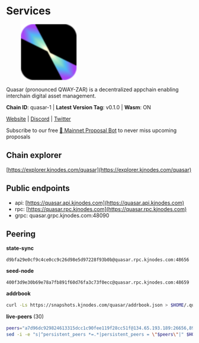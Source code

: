 # Services

<figure><img src="https://raw.githubusercontent.com/kj89/cosmos-images/main/logos/quasar.png" width="150" alt=""><figcaption></figcaption></figure>

Quasar (pronounced QWAY-ZAR) is a decentralized  appchain enabling interchain digital asset management.

**Chain ID**: quasar-1 | **Latest Version Tag**: v0.1.0 | **Wasm**: ON

[Website](https://www.quasar.fi) | [Discord](https://discord.gg/quasarfi) | [Twitter](https://twitter.com/QuasarFi)



Subscribe to our free [🤖 Mainnet Proposal Bot](https://t.me/kjnodes_proposal_bot) to never miss upcoming proposals


## Chain explorer
[https://explorer.kjnodes.com/quasar](https://explorer.kjnodes.com/quasar)

## Public endpoints

* api: [https://quasar.api.kjnodes.com](https://quasar.api.kjnodes.com)
* rpc: [https://quasar.rpc.kjnodes.com](https://quasar.rpc.kjnodes.com)
* grpc: quasar.grpc.kjnodes.com:48090

## Peering

**state-sync**

```text
d9bfa29e0cf9c4ce0cc9c26d98e5d97228f93b0b@quasar.rpc.kjnodes.com:48656
```

**seed-node**

```text
400f3d9e30b69e78a7fb891f60d76fa3c73f0ecc@quasar.rpc.kjnodes.com:48659
```

**addrbook**
```bash
curl -Ls https://snapshots.kjnodes.com/quasar/addrbook.json > $HOME/.quasarnode/config/addrbook.json
```

**live-peers** (30)
```bash
peers="a7d96dc929824613315dcc1c90fee119f28cc51f@134.65.193.189:26656,89757803f40da51678451735445ad40d5b15e059@169.155.169.149:26656,d7ea38275af96271fd66194dad3951ef38b8ba7c@193.70.33.64:18256,bbf8c1562c20726a436f1c1476ad49e560ca179b@51.89.190.33:26656,a286b35c9e9626cc7b780120ebe4afa883c059ce@144.76.40.53:18256,5a111b281852be31838ecf1202e59981e618355e@89.116.31.95:18256,d9bfa29e0cf9c4ce0cc9c26d98e5d97228f93b0b@65.109.88.38:48656,1bf81f0f4e35769d075300bc46e3998d63bf2bb2@135.181.210.186:26656,8688b59432d98b6ded8bed01c3c29d4892ae6e4f@38.146.3.149:18256,1c4d42123dc63fba03bc28d2b5a837879e7de979@162.55.245.149:2040,e92601b6f2cb385b3544c2b5ff0c8dd5a8638ad4@65.108.137.36:26656,7e72f64aab40ddcb1a2cf3a8a5bbf99ee01fc6f0@65.108.9.164:10456,6f9e244b6e225241c02b235f700c2b0788da982d@148.113.159.22:18256,88cc4d314c9804a9478e900b6f18a83ea58a98c6@57.128.20.163:18256,66e0a7d2c2fc75a91627085d0ac5681a35dfd408@37.252.184.234:26656,201eb8fc1e84beb4bdce8ae5614c7abb41e32edb@65.109.160.91:18256,982e80ee53fedcb54a19d5f0dba154a0c1aedc2a@3.34.113.161:26656,bcbc915effeb5e1f4e96670fd68d20a08ad4efa1@65.108.138.80:18256,d11f867df7e498de0835e2d1b5bc34334c7337d1@65.109.31.114:2490,ff8bfc8a197e279810ccb21acdd987dfd6d3eb54@81.0.248.60:18256,c124ce0b508e8b9ed1c5b6957f362225659b5343@134.65.193.11:26656,bccdc6cb3a0785bf3ee65d98c38bdd62bb843285@141.95.157.139:18256,e1b058e5cfa2b836ddaa496b10911da62dcf182e@65.21.136.170:58656,10e73ac4ab3f9e1edd89e1aa342eb4d4f11120f0@135.181.128.114:18256,298e0e1faf8a5da43514cc2908d2908658e732a0@38.146.3.148:18256,471518432477e31ea348af246c0b54095d41352c@134.65.195.144:26656,367d65ece0aafd9b46e15b9dd58fe319d7d29550@143.198.172.109:26656,e726816f42831689eab9378d5d577f1d06d25716@176.9.188.21:26656,4a95d1523814b34c2469e62461d67b8ccef2ab02@34.28.193.244:26656,c97640c7c53a32ff301c09b261bbccb35c286dba@65.109.50.30:26656"
sed -i -e "s|^persistent_peers *=.*|persistent_peers = \"$peers\"|" $HOME/.quasarnode/config/config.toml
```
